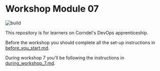 # Workshop Module 07
![build](https://github.com/Sm4o/DevOps-Course-Workshop-Module-07-Learners/actions/workflows/continuous-integration-workflow.yml/badge.svg)

This repository is for learners on Corndel's DevOps apprenticeship.

Before the workshop you should complete all the set-up instructions in [before_you_start.md](./before_you_start.md).

During workshop 7 you'll be following the instructions in [during_workshop_7.md](./during_workshop_7.md).
